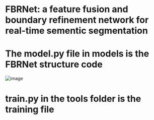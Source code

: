 # FBRNet: a feature fusion and boundary refinement network for real-time sementic segmentation
# The model.py file in models is the FBRNet structure code
![image](../image/network.png)
# train.py in the tools folder is the training file
